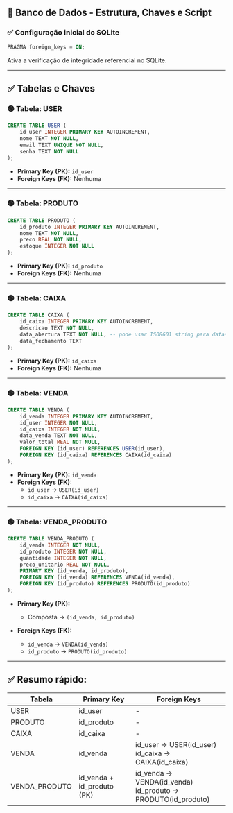 
## 📄 Banco de Dados - Estrutura, Chaves e Script

### ✅ **Configuração inicial do SQLite**

```sql
PRAGMA foreign_keys = ON;
```

Ativa a verificação de integridade referencial no SQLite.

---

## ✅ **Tabelas e Chaves**

### 🟢 **Tabela: USER**

```sql
CREATE TABLE USER (
    id_user INTEGER PRIMARY KEY AUTOINCREMENT,
    nome TEXT NOT NULL,
    email TEXT UNIQUE NOT NULL,
    senha TEXT NOT NULL
);
```

- **Primary Key (PK):** `id_user`  
- **Foreign Keys (FK):** Nenhuma  

---

### 🟢 **Tabela: PRODUTO**

```sql
CREATE TABLE PRODUTO (
    id_produto INTEGER PRIMARY KEY AUTOINCREMENT,
    nome TEXT NOT NULL,
    preco REAL NOT NULL,
    estoque INTEGER NOT NULL
);
```

- **Primary Key (PK):** `id_produto`  
- **Foreign Keys (FK):** Nenhuma  

---

### 🟢 **Tabela: CAIXA**

```sql
CREATE TABLE CAIXA (
    id_caixa INTEGER PRIMARY KEY AUTOINCREMENT,
    descricao TEXT NOT NULL,
    data_abertura TEXT NOT NULL, -- pode usar ISO8601 string para datas
    data_fechamento TEXT
);
```

- **Primary Key (PK):** `id_caixa`  
- **Foreign Keys (FK):** Nenhuma  

---

### 🟢 **Tabela: VENDA**

```sql
CREATE TABLE VENDA (
    id_venda INTEGER PRIMARY KEY AUTOINCREMENT,
    id_user INTEGER NOT NULL,
    id_caixa INTEGER NOT NULL,
    data_venda TEXT NOT NULL,
    valor_total REAL NOT NULL,
    FOREIGN KEY (id_user) REFERENCES USER(id_user),
    FOREIGN KEY (id_caixa) REFERENCES CAIXA(id_caixa)
);
```

- **Primary Key (PK):** `id_venda`  
- **Foreign Keys (FK):**  
  - `id_user` → `USER(id_user)`  
  - `id_caixa` → `CAIXA(id_caixa)`  

---

### 🟢 **Tabela: VENDA_PRODUTO**

```sql
CREATE TABLE VENDA_PRODUTO (
    id_venda INTEGER NOT NULL,
    id_produto INTEGER NOT NULL,
    quantidade INTEGER NOT NULL,
    preco_unitario REAL NOT NULL,
    PRIMARY KEY (id_venda, id_produto),
    FOREIGN KEY (id_venda) REFERENCES VENDA(id_venda),
    FOREIGN KEY (id_produto) REFERENCES PRODUTO(id_produto)
);
```

- **Primary Key (PK):**  
  - Composta → `(id_venda, id_produto)`  

- **Foreign Keys (FK):**  
  - `id_venda` → `VENDA(id_venda)`  
  - `id_produto` → `PRODUTO(id_produto)`  

---

## ✅ **Resumo rápido:**

| **Tabela**       | **Primary Key**            | **Foreign Keys**                                  |
|------------------|--------------------------- |---------------------------------------------------|
| USER             | id_user                    | -                                                 |
| PRODUTO          | id_produto                 | -                                                 |
| CAIXA            | id_caixa                   | -                                                 |
| VENDA            | id_venda                   | id_user → USER(id_user) <br> id_caixa → CAIXA(id_caixa) |
| VENDA_PRODUTO    | id_venda + id_produto (PK) | id_venda → VENDA(id_venda) <br> id_produto → PRODUTO(id_produto) |
